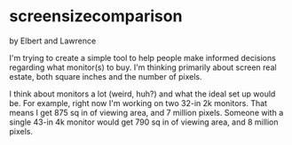 # screensizecomparison

by Elbert and Lawrence

I'm trying to create a simple tool to help people make informed decisions regarding what monitor(s) to buy. I'm thinking primarily about screen real estate, both square inches and the number of pixels.

I think about monitors a lot (weird, huh?) and what the ideal set up would be. For example, right now I'm working on two 32-in 2k monitors. That means I get 875 sq in of viewing area, and 7 million pixels. Someone with a single 43-in 4k monitor would get 790 sq in of viewing area, and 8 million pixels.

